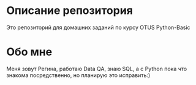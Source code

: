 # Описание репозитория
Это репозиторий для домашних заданий по курсу OTUS Python-Basic

# Обо мне
Меня зовут Регина, работаю Data QA, знаю SQL, а с Python пока что знакома посредственно, но планирую это исправить:) 
 